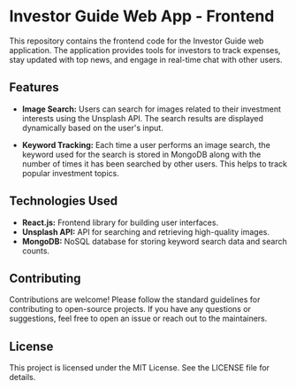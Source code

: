 # Investor Guide Web App - Frontend

This repository contains the frontend code for the Investor Guide web application. The application provides tools for investors to track expenses, stay updated with top news, and engage in real-time chat with other users.

## Features

- **Image Search:** Users can search for images related to their investment interests using the Unsplash API. The search results are displayed dynamically based on the user's input.

- **Keyword Tracking:** Each time a user performs an image search, the keyword used for the search is stored in MongoDB along with the number of times it has been searched by other users. This helps to track popular investment topics.

## Technologies Used

- **React.js:** Frontend library for building user interfaces.
- **Unsplash API:** API for searching and retrieving high-quality images.
- **MongoDB:** NoSQL database for storing keyword search data and search counts.

## Contributing

Contributions are welcome! Please follow the standard guidelines for contributing to open-source projects. If you have any questions or suggestions, feel free to open an issue or reach out to the maintainers.

## License

This project is licensed under the MIT License. See the LICENSE file for details.

